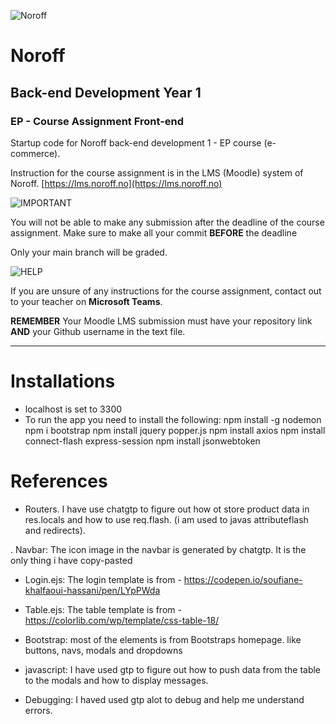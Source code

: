 
![Noroff](http://images.restapi.co.za/pvt/Noroff-64.png)
# Noroff
## Back-end Development Year 1
### EP - Course Assignment Front-end

Startup code for Noroff back-end development 1 - EP course (e-commerce).

Instruction for the course assignment is in the LMS (Moodle) system of Noroff.
[https://lms.noroff.no](https://lms.noroff.no)

![IMPORTANT](http://images.restapi.co.za/pvt/important_icon.png)

You will not be able to make any submission after the deadline of the course assignment. Make sure to make all your commit **BEFORE** the deadline

Only your main branch will be graded.

![HELP](http://images.restapi.co.za/pvt/help_small.png)

If you are unsure of any instructions for the course assignment, contact out to your teacher on **Microsoft Teams**.

**REMEMBER** Your Moodle LMS submission must have your repository link **AND** your Github username in the text file.

---
# Installations
- localhost is set to 3300
- To run the app you need to install the following:
npm install -g nodemon
npm i bootstrap
npm install jquery popper.js
npm install axios
npm install connect-flash express-session
npm install jsonwebtoken

# References
- Routers. I have use chatgtp to figure out how ot store product data in res.locals and how to use req.flash. (i am used to javas attributeflash and redirects).

. Navbar: The icon image in the navbar is generated by chatgtp. It is the only thing i have copy-pasted

- Login.ejs: The login template is from -  https://codepen.io/soufiane-khalfaoui-hassani/pen/LYpPWda

- Table.ejs: The table template is from -  https://colorlib.com/wp/template/css-table-18/

- Bootstrap: most of the elements is from Bootstraps homepage. like buttons, navs, modals and dropdowns

- javascript: I have used gtp to figure out how to push data from the table to the modals and how to display messages. 

- Debugging: I haved used gtp alot to debug and help me understand errors. 

